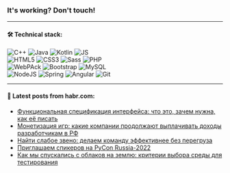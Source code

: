 ### It's working? Don't touch!

---

#### 🛠️ Technical stack:

![C++](https://img.shields.io/badge/C++-informational?logo=c%2B%2B&style=flat&logoColor=white&color=9C033A)
![Java](https://img.shields.io/badge/Java-informational?logo=java&style=flat&logoColor=white&color=007396)
![Kotlin](https://img.shields.io/badge/Kotlin-informational?logo=Kotlin&style=flat&logoColor=white&color=0095D5)
![JS](https://img.shields.io/badge/JS-informational?logo=javaScript&style=flat&logoColor=black&color=F7Df1E) <br>
![HTML5](https://img.shields.io/badge/HTML5-informational?logo=html5&style=flat&logoColor=white&color=E34F26)
![CSS3](https://img.shields.io/badge/CSS3-informational?logo=css3&style=flat&logoColor=white&color=157286)
![Sass](https://img.shields.io/badge/Saas-informational?logo=sass&style=flat&logoColor=white&color=hotpink)
![PHP](https://img.shields.io/badge/PHP-informational?logo=php&style=flat&logoColor=white&color=777BB4) <br>
![WebPAck](https://img.shields.io/badge/WebPack-informational?logo=webPack&style=flat&logoColor=white&color=FF6F00)
![Bootstrap](https://img.shields.io/badge/Bootstrap-informational?logo=Bootstrap&style=flat&logoColor=white&color=7952B3)
![MySQL](https://img.shields.io/badge/MySQL-informational?logo=MySQL&style=flat&logoColor=white&color=00f) <br>
![NodeJS](https://img.shields.io/badge/NodeJS-informational?logo=node.js&style=flat&logoColor=white&color=43853D)
![Spring](https://img.shields.io/badge/Spring-informational?logo=Spring&style=flat&logoColor=white&color=0A9EDC)
![Angular](https://img.shields.io/badge/Vue-informational?logo=vue.js&style=flat&logoColor=white&color=red)
![Git](https://img.shields.io/badge/Git-informational?logo=git&style=flat&logoColor=white&color=darkorange)

___

#### 💬 Latest posts from habr.com:

<!-- BLOG-POST-LIST:START -->
- [Функциональная спецификация интерфейса: что это, зачем нужна, как её писать](https://habr.com/ru/post/671540/?utm_source=habrahabr&utm_medium=rss&utm_campaign=671540)
- [Монетизация игр: какие компании продолжают выплачивать доходы разработчикам в РФ](https://habr.com/ru/post/671296/?utm_source=habrahabr&utm_medium=rss&utm_campaign=671296)
- [Найти слабое звено: делаем команду эффективнее без перегруза](https://habr.com/ru/post/671500/?utm_source=habrahabr&utm_medium=rss&utm_campaign=671500)
- [Приглашаем спикеров на PyCon Russia-2022](https://habr.com/ru/post/671482/?utm_source=habrahabr&utm_medium=rss&utm_campaign=671482)
- [Как мы спускались с облаков на землю: критерии выбора среды для тестирования](https://habr.com/ru/post/671456/?utm_source=habrahabr&utm_medium=rss&utm_campaign=671456)
<!-- BLOG-POST-LIST:END -->
